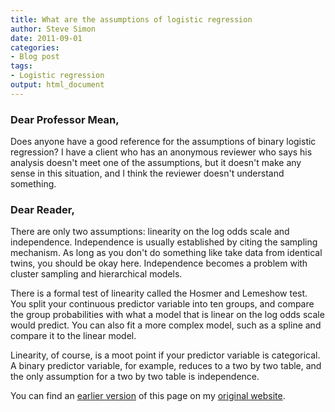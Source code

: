 ```yaml
---
title: What are the assumptions of logistic regression
author: Steve Simon
date: 2011-09-01
categories:
- Blog post
tags:
- Logistic regression
output: html_document
---
```


### Dear Professor Mean,

Does anyone have a good reference for the assumptions of binary logistic regression? I have a client who has an anonymous reviewer who says his analysis doesn't meet one of the assumptions, but it doesn't make any sense in this situation, and I think the reviewer doesn't understand something.

<!---More--->

### Dear Reader,

There are only two assumptions: linearity on the log odds scale and independence. Independence is usually established by citing the sampling mechanism. As long as you don't do something like take data from identical twins, you should be okay here. Independence becomes a problem with cluster sampling and hierarchical models.

There is a formal test of linearity called the Hosmer and Lemeshow test. You split your continuous predictor variable into ten groups, and compare the group probabilities with what a model that is linear on the log odds scale would predict. You can also fit a more complex model, such as a spline and compare it to the linear model.

Linearity, of course, is a moot point if your predictor variable is categorical. A binary predictor variable, for example, reduces to a two by two table, and the only assumption for a two by two table is independence.

You can find an [earlier version][sim1] of this page on my [original website][sim2].

[sim1]: http://www.pmean.com/11/LogisticAssumptions.html
[sim2]: http://www.pmean.com/original_site.html
